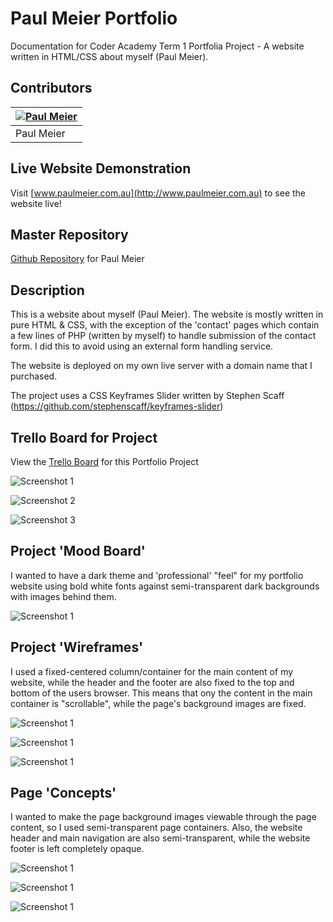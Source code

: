 # Paul Meier Portfolio

Documentation for Coder Academy Term 1 Portfolia Project - A website written in HTML/CSS about myself (Paul Meier).


## Contributors
| [![Paul Meier](/docs/paul-meier-70px-70px.jpg)](https://github.com/fiterr-paul) |
|-----------|
| Paul Meier |


## Live Website Demonstration
Visit [www.paulmeier.com.au](http://www.paulmeier.com.au) to see the website live!


## Master Repository
[Github Repository](https://github.com/fiterr-paul/portfolio) for Paul Meier


## Description
This is a website about myself (Paul Meier). The website is mostly written in pure HTML & CSS, with the exception of the 'contact' pages which contain a few lines of PHP (written by myself) to handle submission of the contact form. I did this to avoid using an external form handling service.

The website is deployed on my own live server with a domain name that I purchased.

The project uses a CSS Keyframes Slider written by Stephen Scaff (https://github.com/stephenscaff/keyframes-slider)


## Trello Board for Project
View the [Trello Board](https://trello.com/b/4nYwKb5p/html-css-portfolio) for this Portfolio Project

![Screenshot 1](/docs/trello-1.png)

![Screenshot 2](/docs/trello-2.png)

![Screenshot 3](/docs/trello-3.png)


## Project 'Mood Board'

I wanted to have a dark theme and 'professional' "feel" for my portfolio website using bold white fonts against semi-transparent dark backgrounds with images behind them.

![Screenshot 1](/docs/mood-board.png)


## Project 'Wireframes'

I used a fixed-centered column/container for the main content of my website, while the header and the footer are also fixed to the top and bottom of the users browser. This means that ony the content in the main container is "scrollable", while the page's background images are fixed.

![Screenshot 1](/docs/wireframe-1.png)

![Screenshot 1](/docs/wireframe-2.png)

![Screenshot 1](/docs/wireframe-3.png)


## Page 'Concepts'

I wanted to make the page background images viewable through the page content, so I used semi-transparent page containers. Also, the website header and main navigation are also semi-transparent, while the website footer is left completely opaque.

![Screenshot 1](/docs/design-1.png)

![Screenshot 1](/docs/design-2.png)

![Screenshot 1](/docs/design-3.png)


